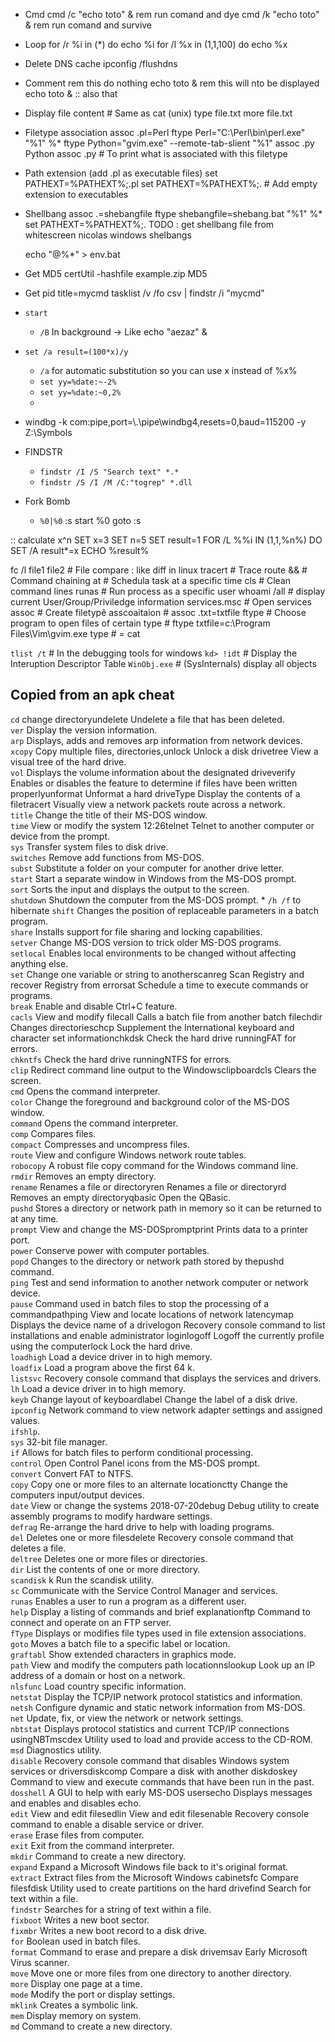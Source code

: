 * Cmd
	cmd /c "echo toto"  & rem run comand and dye
	cmd /k "echo toto"  & rem run comand and survive


* Loop
	for /r %i in (*) do echo %i
	for /l %x in (1,1,100) do echo %x


* Delete DNS cache
	ipconfig /flushdns

* Comment
	rem this do nothing
	echo toto & rem this will nto be displayed
	echo toto & :: also that


* Display file content    # Same as cat (unix)
	type file.txt
	more file.txt


* Filetype association
	assoc .pl=Perl
	ftype Perl="C:\Perl\bin\perl.exe" "%1" %*
	ftype Python="gvim.exe" --remote-tab-slient "%1"
	assoc .py Python
	assoc .py  # To print what is associated with this filetype
	
	
* Path extension (add .pl as executable files)
	set PATHEXT=%PATHEXT%;.pl
	set PATHEXT=%PATHEXT%;.    # Add empty extension to executables


* Shellbang
	assoc .=shebangfile
	ftype shebangfile=shebang.bat "%1" %*
	set PATHEXT=%PATHEXT%;.
	TODO : get shellbang file from whitescreen nicolas windows shelbangs
	
	echo "@%*" > env.bat
	
* Get MD5
    certUtil -hashfile example.zip MD5

*   Get pid
    title=mycmd
    tasklist /v /fo csv | findstr /i "mycmd"
    

*   `start`
    *   `/B`    In background -> Like echo "aezaz" &


*   `set /a result=(100*x)/y`
    *   `/a` for automatic substitution so you can use x instead of %x%
    *   `set yy=%date:~-2%`
    *   `set yy=%date:~0,2%`
    * 




*   windbg -k com:pipe,port=\\.\pipe\windbg4,resets=0,baud=115200 -y Z:\Symbols

* FINDSTR
  * `findstr /I /S "Search text" *.*`
  * `findstr /S /I /M /C:"togrep" *.dll`

* Fork Bomb
	* `%0|%0`
		:s
		start %0
		goto :s


:: calculate x^n
SET x=3 
SET n=5 
SET result=1 
FOR /L %%i IN (1,1,%n%) DO SET /A result*=x 
ECHO %result% 


fc /l file1 file2           # File compare : like diff in linux
tracert                     # Trace route
&&                          # Command chaining
at                          # Schedula task at a specific time
cls                         # Clean command lines
runas                       # Run process as a specific user
whoami /all                 # display current User/Group/Priviledge information
services.msc                # Open services
assoc                       # Create filetypê asscoaitaion 
                            # assoc .txt=txtfile
ftype                       # Choose program to open files of certain type
                            # ftype txtfile=c:\Program Files\Vim\gvim.exe
type                        # = cat


`tlist /t`          # In the debugging tools for windows
`kd> !idt`          # Display the Interuption Descriptor Table
`WinObj.exe`        # (SysInternals) display all objects



## Copied from an apk cheat
`cd` change directoryundelete Undelete a file that has been deleted.  
`ver` Display the version information.  
`arp` Displays, adds and removes arp information from network devices.  
`xcopy` Copy multiple files, directories,unlock Unlock a disk drivetree View a visual tree of the hard drive.  
`vol` Displays the volume information about the designated driveverify Enables or disables the feature to determine if files have been written properlyunformat Unformat a hard driveType Display the contents of a filetracert Visually view a network packets route across a network.  
`title` Change the title of their MS-DOS window.  
`time` View or modify the system 12:26telnet Telnet to another computer or device from the prompt.  
`sys` Transfer system files to disk drive.  
`switches` Remove add functions from MS-DOS.  
`subst` Substitute a folder on your computer for another drive letter.  
`start` Start a separate window in Windows from the MS-DOS prompt.  
`sort` Sorts the input and displays the output to the screen.  
`shutdown` Shutdown the computer from the MS-DOS prompt.
    * `/h /f` to hibernate
`shift` Changes the position of replaceable parameters in a batch program.  
`share` Installs support for file sharing and locking capabilities.  
`setver` Change MS-DOS version to trick older MS-DOS programs.  
`setlocal` Enables local environments to be changed without affecting anything else.  
`set` Change one variable or string to anotherscanreg Scan Registry and recover Registry from errorsat Schedule a time to execute commands or programs.  
`break` Enable and disable Ctrl+C feature.  
`cacls` View and modify filecall Calls a batch file from another batch filechdir Changes directorieschcp Supplement the International keyboard and character set informationchkdsk Check the hard drive runningFAT for errors.  
`chkntfs` Check the hard drive runningNTFS for errors.  
`clip` Redirect command line output to the Windowsclipboardcls Clears the screen.  
`cmd` Opens the command interpreter.  
`color` Change the foreground and background color of the MS-DOS window.  
`command` Opens the command interpreter.  
`comp` Compares files.  
`compact` Compresses and uncompress files.  
`route` View and configure Windows network route tables.  
`robocopy` A robust file copy command for the Windows command line.  
`rmdir` Removes an empty directory.  
`rename` Renames a file or directoryren Renames a file or directoryrd Removes an empty directoryqbasic Open the QBasic.  
`pushd` Stores a directory or network path in memory so it can be returned to at any time.  
`prompt` View and change the MS-DOSpromptprint Prints data to a printer port.  
`power` Conserve power with computer portables.  
`popd` Changes to the directory or network path stored by thepushd command.  
`ping` Test and send information to another network computer or network device.  
`pause` Command used in batch files to stop the processing of a commandpathping View and locate locations of network latencymap Displays the device name of a drivelogon Recovery console command to list installations and enable administrator loginlogoff Logoff the currently profile using the computerlock Lock the hard drive.  
`loadhigh` Load a device driver in to high memory.  
`loadfix` Load a program above the first 64 k.  
`listsvc` Recovery console command that displays the services and drivers.  
`lh` Load a device driver in to high memory.  
`keyb` Change layout of keyboardlabel Change the label of a disk drive.  
`ipconfig` Network command to view network adapter settings and assigned values.  
`ifshlp`.  
`sys` 32-bit file manager.  
`if` Allows for batch files to perform conditional processing.  
`control` Open Control Panel icons from the MS-DOS prompt.  
`convert` Convert FAT to NTFS.  
`copy` Copy one or more files to an alternate locationctty Change the computers input/output devices.  
`date` View or change the systems 2018-07-20debug Debug utility to create assembly programs to modify hardware settings.  
`defrag` Re-arrange the hard drive to help with loading programs.  
`del` Deletes one or more filesdelete Recovery console command that deletes a file.  
`deltree` Deletes one or more files or directories.  
`dir` List the contents of one or more directory.  
`scandisk` k Run the scandisk utility.  
`sc` Communicate with the Service Control Manager and services.  
`runas` Enables a user to run a program as a different user.  
`help` Display a listing of commands and brief explanationftp Command to connect and operate on an FTP server.  
`fType` Displays or modifies file types used in file extension associations.  
`goto` Moves a batch file to a specific label or location.  
`graftabl` Show extended characters in graphics mode.  
`path` View and modify the computers path locationnslookup Look up an IP address of a domain or host on a network.  
`nlsfunc` Load country specific information.  
`netstat` Display the TCP/IP network protocol statistics and information.  
`netsh` Configure dynamic and static network information from MS-DOS.  
`net` Update, fix, or view the network or network settings.  
`nbtstat` Displays protocol statistics and current TCP/IP connections usingNBTmscdex Utility used to load and provide access to the CD-ROM.  
`msd` Diagnostics utility.  
`disable` Recovery console command that disables Windows system services or driversdiskcomp Compare a disk with another diskdoskey Command to view and execute commands that have been run in the past.  
`dosshell` A GUI to help with early MS-DOS usersecho Displays messages and enables and disables echo.  
`edit` View and edit filesedlin View and edit filesenable Recovery console command to enable a disable service or driver.  
`erase` Erase files from computer.  
`exit` Exit from the command interpreter.  
`mkdir` Command to create a new directory.  
`expand` Expand a Microsoft Windows file back to it's original format.  
`extract` Extract files from the Microsoft Windows cabinetsfc Compare filesfdisk Utility used to create partitions on the hard drivefind Search for text within a file.  
`findstr` Searches for a string of text within a file.  
`fixboot` Writes a new boot sector.  
`fixmbr` Writes a new boot record to a disk drive.  
`for` Boolean used in batch files.  
`format` Command to erase and prepare a disk drivemsav Early Microsoft Virus scanner.  
`move` Move one or more files from one directory to another directory.  
`more` Display one page at a time.  
`mode` Modify the port or display settings.  
`mklink` Creates a symbolic link.  
`mem` Display memory on system.  
`md` Command to create a new directory.  
